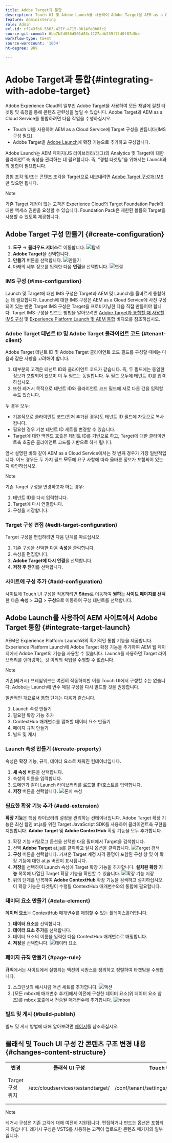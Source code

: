 ```yaml
---
title: Adobe Target과 통합
description: Touch UI 및 Adobe Launch를 사용하여 Adobe Target을 AEM as a Cloud Service와 통합하는 방법에 대해 알아봅니다.
feature: Administering
role: Admin
exl-id: cf243fb6-5563-427f-a715-8b14fa0b0fc2
source-git-commit: 6bb7b2d056d501d83cf227adb239f7f40f87d0ce
workflow-type: tm+mt
source-wordcount: '1034'
ht-degree: 98%

---
```


# Adobe Target과 통합{#integrating-with-adobe-target}

Adobe Experience Cloud의 일부인 Adobe Target을 사용하여 모든 채널에 걸친 타겟팅 및 측정을 통해 콘텐츠 관련성을 높일 수 있습니다. Adobe Target과 AEM as a Cloud Service를 통합하려면 다음 작업을 수행하십시오.

* Touch UI를 사용하여 AEM as a Cloud Service에 Target 구성을 만듭니다(IMS 구성 필요).
* Adobe Target을 [Adobe Launch](https://experienceleague.adobe.com/docs/experience-platform/tags/get-started/quick-start.html)에 확장 기능으로 추가하고 구성합니다.

Adobe Launch는 AEM 페이지(JS 라이브러리/태그)의 Analytics 및 Target에 대한 클라이언트측 속성을 관리하는 데 필요합니다. 즉, “경험 타겟팅”을 위해서는 Launch와의 통합이 필요합니다.

경험 조각 및/또는 콘텐츠 조각을 Target으로 내보내려면 [Adobe Target 구성과 IMS](/help/sites-cloud/integrating/integration-adobe-target-ims.md)만 있으면 됩니다.

>[!NOTE]
>
>기존 Target 계정이 없는 고객은 Experience Cloud의 Target Foundation Pack에 대한 액세스 권한을 요청할 수 있습니다. Foundation Pack은 제한된 볼륨의 Target을 사용할 수 있도록 제공합니다.

## Adobe Target 구성 만들기 {#create-configuration}

1. **도구** → **클라우드 서비스**로 이동합니다.
   ![탐색](assets/cloudservice1.png "탐색")
2. **Adobe Target**&#x200B;을 선택합니다.
3. **만들기** 버튼을 선택합니다.
   ![만들기](assets/tenant1.png "만들기")
4. 아래의 세부 정보를 입력한 다음 **연결**을 선택합니다.
   ![연결](assets/open_screen1.png "연결")

### IMS 구성 {#ims-configuration}

Launch 및 Target에 대한 IMS 구성은 Target과 AEM 및 Launch를 올바르게 통합하는 데 필요합니다. Launch에 대한 IMS 구성은 AEM as a Cloud Service에 사전 구성되어 있는 반면 Target IMS 구성은 Target을 프로비저닝한 다음 직접 만들어야 합니다. Target IMS 구성을 만드는 방법을 알아보려면 [Adobe Target과 통합할 때 사용할 IMS 구성](/help/sites-cloud/integrating/integration-adobe-target-ims.md) 및 [Experience Platform Launch 및 AEM 통합](https://experienceleague.adobe.com/docs/experience-manager-learn/sites/integrations/experience-platform-data-collection-tags/overview.html) 비디오를 참조하십시오.

### Adobe Target 테넌트 ID 및 Adobe Target 클라이언트 코드 {#tenant-client}

Adobe Target 테넌트 ID 및 Adobe Target 클라이언트 코드 필드를 구성할 때에는 다음과 같은 사항을 고려해야 합니다.

1. 대부분의 고객은 테넌트 ID와 클라이언트 코드가 같습니다. 즉, 두 필드에는 동일한 정보가 포함되어 있으며 이 두 필드는 동일합니다. 두 필드 모두에 테넌트 ID를 입력하십시오.
2. 또한 레거시 목적으로 테넌트 ID와 클라이언트 코드 필드에 서로 다른 값을 입력할 수도 있습니다.

두 경우 모두:

* 기본적으로 클라이언트 코드(먼저 추가된 경우)도 테넌트 ID 필드에 자동으로 복사됩니다.
* 필요한 경우 기본 테넌트 ID 세트를 변경할 수 있습니다.
* Target에 대한 백엔드 호출은 테넌트 ID를 기반으로 하고, Target에 대한 클라이언트측 호출은 클라이언트 코드를 기반으로 하게 됩니다.

앞서 설명된 바와 같이 AEM as a Cloud Service에서는 첫 번째 경우가 가장 일반적입니다. 어느 경우든 두 가지 필드 **모두**&#x200B;에 요구 사항에 따라 올바른 정보가 포함되어 있는지 확인하십시오.

>[!NOTE]
>
> 기존 Target 구성을 변경하고자 하는 경우:
>
> 1. 테넌트 ID를 다시 입력합니다.
> 2. Target에 다시 연결합니다.
> 3. 구성을 저장합니다.

### Target 구성 편집 {#edit-target-configuration}

Target 구성을 편집하려면 다음 단계를 따르십시오.

1. 기존 구성을 선택한 다음 **속성**&#x200B;을 클릭합니다.
2. 속성을 편집합니다.
3. **Adobe Target에 다시 연결**&#x200B;을 선택합니다.
4. **저장 후 닫기**&#x200B;를 선택합니다.

### 사이트에 구성 추가 {#add-configuration}

사이트에 Touch UI 구성을 적용하려면 **Sites**&#x200B;로 이동하여 **원하는 사이트 페이지를 선택**&#x200B;한 다음 **속성** > **고급** > **구성**&#x200B;으로 이동하여 구성 테넌트를 선택합니다.

## Adobe Launch를 사용하여 AEM 사이트에서 Adobe Target 통합 {#integrate-target-launch}

AEM은 Experience Platform Launch와의 획기적인 통합 기능을 제공합니다. Experience Platform Launch에 Adobe Target 확장 기능을 추가하여 AEM 웹 페이지에서 Adobe Target의 기능을 사용할 수 있습니다. Launch를 사용하면 Target 라이브러리를 렌더링하는 것 이외의 작업을 수행할 수 없습니다.

>[!NOTE]
>
>기존(레거시) 프레임워크는 여전히 작동하지만 이를 Touch UI에서 구성할 수는 없습니다. Adobe는 Launch에 변수 매핑 구성을 다시 빌드할 것을 권장합니다.

일반적인 개요로서 통합 단계는 다음과 같습니다.

1. Launch 속성 만들기
2. 필요한 확장 기능 추가
3. ContextHub 매개변수를 캡처할 데이터 요소 만들기
4. 페이지 규칙 만들기
5. 빌드 및 게시

### Launch 속성 만들기 {#create-property}

속성은 확장 기능, 규칙, 데이터 요소로 채워진 컨테이너입니다.

1. **새 속성** 버튼을 선택합니다.
2. 속성의 이름을 입력합니다.
3. 도메인과 같이 Launch 라이브러리를 로드할 IP/호스트를 입력합니다.
4. **저장** 버튼을 선택합니다.
   ![론치 속성](assets/properties_newproperty1.png "론치 속성")

### 필요한 확장 기능 추가 {#add-extension}

**확장 기능**&#x200B;은 핵심 라이브러리 설정을 관리하는 컨테이너입니다. Adobe Target 확장 기능은 최신 웹인 at.js를 위한 Target JavaScript SDK를 사용하여 클라이언트측 구현을 지원합니다. **Adobe Target** 및 **Adobe ContextHub** 확장 기능을 모두 추가합니다.

1. 확장 기능 카탈로그 옵션을 선택한 다음 필터에서 Target을 검색합니다.
2. 선택 **Adobe Target** at.js를 클릭하고 설치 옵션을 클릭합니다.
   ![Target 검색](assets/search_ext1.png "Target 검색")
3. **구성** 버튼을 선택합니다. 가져온 Target 계정 자격 증명이 포함된 구성 창 및 이 확장 기능에 대한 at.js 버전이 표시됩니다.
4. **저장**&#x200B;을 선택하여 Launch 속성에 Target 확장 기능을 추가합니다. **설치된 확장 기능** 목록에 나열된 Target 확장 기능을 확인할 수 있습니다.
   ![확장 기능 저장](assets/configure_extension1.png "확장 기능 저장")
5. 위의 단계를 반복하여 **Adobe ContextHub** 확장 기능을 검색하고 설치하십시오. 이 확장 기능은 타겟팅이 수행될 ContextHub 매개변수와의 통합에 필요합니다.

### 데이터 요소 만들기 {#data-element}

**데이터 요소**&#x200B;는 ContextHub 매개변수를 매핑할 수 있는 플레이스홀더입니다.

1. **데이터 요소**&#x200B;를 선택합니다.
2. **데이터 요소 추가**&#x200B;를 선택합니다.
3. 데이터 요소의 이름을 입력한 다음 ContextHub 매개변수로 매핑합니다.
4. **저장**을 선택합니다.
   ![데이터 요소](assets/data_elem1.png "데이터 요소")

### 페이지 규칙 만들기 {#page-rule}

**규칙**&#x200B;에서는 사이트에서 실행되는 액션의 시퀀스를 정의하고 정렬하여 타겟팅을 수행합니다.

1. 스크린샷의 예시처럼 액션 세트를 추가합니다.
   ![액션](assets/rules1.png "액션")
2. [모든 mbox에 매개변수 추가]에서 이전에 구성한 데이터 요소(위 데이터 요소 참조)를 mbox 호출에서 전송될 매개변수에 추가합니다.
   ![mbox](assets/map_data1.png "액션")

### 빌드 및 게시 {#build-publish}

빌드 및 게시 방법에 대해 알아보려면 [페이지](https://experienceleague.adobe.com/docs/experience-manager-learn/aem-target-tutorial/aem-target-implementation/using-launch-adobe-io.html)를 참조하십시오.

## 클래식 및 Touch UI 구성 간 콘텐츠 구조 변경 내용 {#changes-content-structure}

<table style="table-layout:auto">
  <tr>
    <th>변경</th>
    <th>클래식 UI 구성</th>
    <th>Touch UI 구성</th>
    <th>결과</th>
  </tr>
  <tr>
    <td>Target 구성 위치</td>
    <td>/etc/cloudservices/testandtarget/</td>
    <td>/conf/tenant/settings/cloudconfigs/target/</td>
    <td> 이전에 여러 구성은 /etc/cloudservices/testandtarget 아래에 표시되었지만 이제 단일 구성은 테넌트 아래에 표시됩니다.</td>
  </tr>
</table>

>[!NOTE]
>
>레거시 구성은 기존 고객에 대해 여전히 지원됩니다. 편집하거나 만드는 옵션은 포함되지 않습니다. 레거시 구성은 VSTS를 사용하는 고객이 업로드한 콘텐츠 패키지의 일부입니다.
